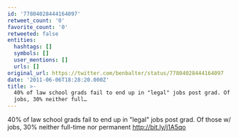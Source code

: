 ```yaml
---
id: '77804028444164097'
retweet_count: '0'
favorite_count: '0'
retweeted: false
entities:
  hashtags: []
  symbols: []
  user_mentions: []
  urls: []
original_url: https://twitter.com/benbalter/status/77804028444164097
date: '2011-06-06T18:28:20.000Z'
title: >-
  40% of law school grads fail to end up in "legal" jobs post grad. Of those w/
  jobs, 30% neither full…
---
```


40% of law school grads fail to end up in "legal" jobs post grad. Of those w/ jobs, 30% neither full-time nor permanent http://bit.ly/j1A5qo